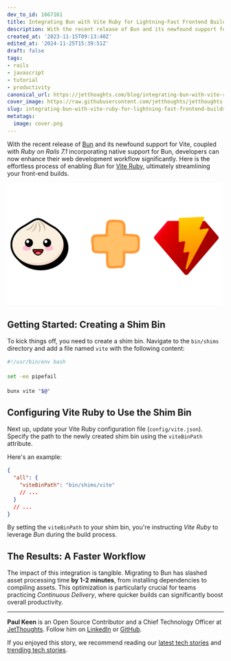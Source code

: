 ```yaml
---
dev_to_id: 1667161
title: Integrating Bun with Vite Ruby for Lightning-Fast Frontend Builds
description: With the recent release of Bun and its newfound support for Vite, coupled with Ruby on Rails 7.1...
created_at: '2023-11-15T09:13:40Z'
edited_at: '2024-11-25T15:39:51Z'
draft: false
tags:
- rails
- javascript
- tutorial
- productivity
canonical_url: https://jetthoughts.com/blog/integrating-bun-with-vite-ruby-for-lightning-fast-frontend-builds-rails-javascript/
cover_image: https://raw.githubusercontent.com/jetthoughts/jetthoughts.github.io/master/content/blog/integrating-bun-with-vite-ruby-for-lightning-fast-frontend-builds-rails-javascript/cover.png
slug: integrating-bun-with-vite-ruby-for-lightning-fast-frontend-builds-rails-javascript
metatags:
  image: cover.png
---
```

With the recent release of [Bun](https://bun.sh/) and its newfound support for Vite, coupled with _Ruby on Rails 7.1_ incorporating native support for Bun, developers can now enhance their web development workflow significantly. Here is the effortless process of enabling _Bun_ for [Vite Ruby](https://vite-ruby.netlify.app/), ultimately streamlining your front-end builds.

![Bun plus Vite Ruby](file_0.png)

## Getting Started: Creating a Shim Bin

To kick things off, you need to create a shim bin. Navigate to the `bin/shims` directory and add a file named `vite` with the following content:

```bash
#!/usr/bin/env bash

set -eo pipefail

bunx vite "$@"
```

## Configuring Vite Ruby to Use the Shim Bin

Next up, update your Vite Ruby configuration file (`config/vite.json`). Specify the path to the newly created shim bin using the `viteBinPath` attribute.

Here's an example:

```json
{
  "all": {
    "viteBinPath": "bin/shims/vite"
    // ...
  }
  // ...
}
```

By setting the `viteBinPath` to your shim bin, you're instructing _Vite Ruby_ to leverage _Bun_ during the build process.

## The Results: A Faster Workflow

The impact of this integration is tangible. Migrating to Bun has slashed asset processing time **by 1-2 minutes**, from installing dependencies to compiling assets. This optimization is particularly crucial for teams practicing _Continuous Delivery_, where quicker builds can significantly boost overall productivity.

---

**Paul Keen** is an Open Source Contributor and a Chief Technology Officer at [JetThoughts](https://www.jetthoughts.com). Follow him on [LinkedIn](https://www.linkedin.com/in/paul-keen/) or [GitHub](https://github.com/pftg).

If you enjoyed this story, we recommend reading our [latest tech stories](https://jtway.co/latest) and [trending tech stories](https://jtway.co/trending).